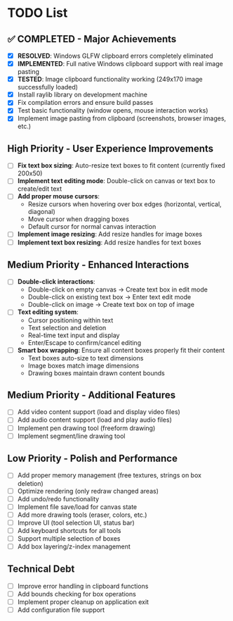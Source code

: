 # TODO List

## ✅ COMPLETED - Major Achievements
- [x] **RESOLVED**: Windows GLFW clipboard errors completely eliminated
- [x] **IMPLEMENTED**: Full native Windows clipboard support with real image pasting
- [x] **TESTED**: Image clipboard functionality working (249x170 image successfully loaded)
- [x] Install raylib library on development machine
- [x] Fix compilation errors and ensure build passes
- [x] Test basic functionality (window opens, mouse interaction works)
- [x] Implement image pasting from clipboard (screenshots, browser images, etc.)

## High Priority - User Experience Improvements
- [ ] **Fix text box sizing**: Auto-resize text boxes to fit content (currently fixed 200x50)
- [ ] **Implement text editing mode**: Double-click on canvas or text box to create/edit text
- [ ] **Add proper mouse cursors**:
  - Resize cursors when hovering over box edges (horizontal, vertical, diagonal)
  - Move cursor when dragging boxes
  - Default cursor for normal canvas interaction
- [ ] **Implement image resizing**: Add resize handles for image boxes
- [ ] **Implement text box resizing**: Add resize handles for text boxes

## Medium Priority - Enhanced Interactions
- [ ] **Double-click interactions**:
  - Double-click on empty canvas → Create text box in edit mode
  - Double-click on existing text box → Enter text edit mode
  - Double-click on image → Create text box on top of image
- [ ] **Text editing system**:
  - Cursor positioning within text
  - Text selection and deletion
  - Real-time text input and display
  - Enter/Escape to confirm/cancel editing
- [ ] **Smart box wrapping**: Ensure all content boxes properly fit their content
  - Text boxes auto-size to text dimensions
  - Image boxes match image dimensions
  - Drawing boxes maintain drawn content bounds

## Medium Priority - Additional Features
- [ ] Add video content support (load and display video files)
- [ ] Add audio content support (load and play audio files)
- [ ] Implement pen drawing tool (freeform drawing)
- [ ] Implement segment/line drawing tool

## Low Priority - Polish and Performance
- [ ] Add proper memory management (free textures, strings on box deletion)
- [ ] Optimize rendering (only redraw changed areas)
- [ ] Add undo/redo functionality
- [ ] Implement file save/load for canvas state
- [ ] Add more drawing tools (eraser, colors, etc.)
- [ ] Improve UI (tool selection UI, status bar)
- [ ] Add keyboard shortcuts for all tools
- [ ] Support multiple selection of boxes
- [ ] Add box layering/z-index management

## Technical Debt
- [ ] Improve error handling in clipboard functions
- [ ] Add bounds checking for box operations
- [ ] Implement proper cleanup on application exit
- [ ] Add configuration file support